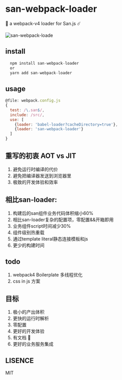 # san-webpack-loader
🌈 a webpack-v4 loader for San.js ☄️

![san-webpack-loade](http://ov35lvdq9.bkt.clouddn.com/san-webpack-hot.gif)

## install

```js
  npm install san-webpack-loader
  or
  yarn add san-webpack-loader
```
## usage

```js
@file: webpack.config.js
{
  test: /\.san$/,
  include: /src/,
  use: [
    {loader: 'babel-loader?cacheDirectory=true'},
    {loader: 'san-webpack-loader'}
  ]
}
```

## 重写的初衷 AOT vs JIT
1. 避免运行时编译的代价
2. 避免把编译器发送到浏览器里
3. 极致的开发体验和效率

## 相比san-loader:

1. 构建后的san组件业务代码体积缩小60%
2. 相比san-loader复杂的配置项，零配置&&开箱即用
3. 业务组件script时间减少30%
4. 组件级别热重载
5. 通过template literal静态连接模板和js
6. 更少的构建时间

## todo
1. webpack4 Boilerplate 多线程优化
2. css in js 方案

## 目标
1. 极小的产出体积
2. 更快的运行时解析
3. 零配置
4. 更好的开发体验
5. 有文档 📖
6. 更好的业务服务集成

## LISENCE
  MIT
